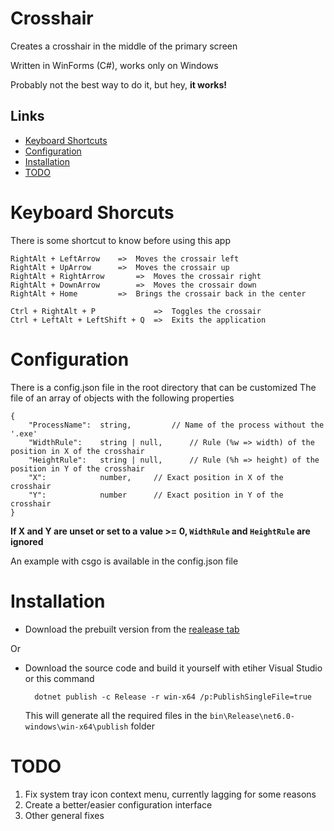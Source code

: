 # Crosshair

Creates a crosshair in the middle of the primary screen

Written in WinForms (C#), works only on Windows

Probably not the best way to do it, but hey, **it works!**

## Links

* [Keyboard Shortcuts](#keyboardshortcuts)
* [Configuration](#configuration)
* [Installation](#installation)
* [TODO](#todo)

# Keyboard Shorcuts	
There is some shortcut to know before using this app

	RightAlt + LeftArrow 	=> 	Moves the crossair left
	RightAlt + UpArrow 		=> 	Moves the crossair up
	RightAlt + RightArrow 		=> 	Moves the crossair right
	RightAlt + DownArrow 		=> 	Moves the crossair down
	RightAlt + Home			=> 	Brings the crossair back in the center

	Ctrl + RightAlt + P     		=> 	Toggles the crossair
	Ctrl + LeftAlt + LeftShift + Q 	=>	Exits the application

# Configuration
There is a config.json file in the root directory that can be customized
The file of an array of objects with the following properties

	{
		"ProcessName": 	string,			// Name of the process without the '.exe'
		"WidthRule": 	string | null,		// Rule (%w => width) of the position in X of the crosshair
		"HeightRule": 	string | null,		// Rule (%h => height) of the position in Y of the crosshair
		"X":			number, 	// Exact position in X of the crosshair
		"Y":			number		// Exact position in Y of the crosshair
	}

**If X and Y are unset or set to a value >= 0, `WidthRule` and `HeightRule` are ignored** 

An example with csgo is available in the config.json file

# Installation

* Download the prebuilt version from the [realease tab](#)

Or

* Download the source code and build it yourself with etiher Visual Studio or this command

		dotnet publish -c Release -r win-x64 /p:PublishSingleFile=true 
	This will generate all the required files in the `bin\Release\net6.0-windows\win-x64\publish` folder

# TODO

1. Fix system tray icon context menu, currently lagging for some reasons
2. Create a better/easier configuration interface
4. Other general fixes
